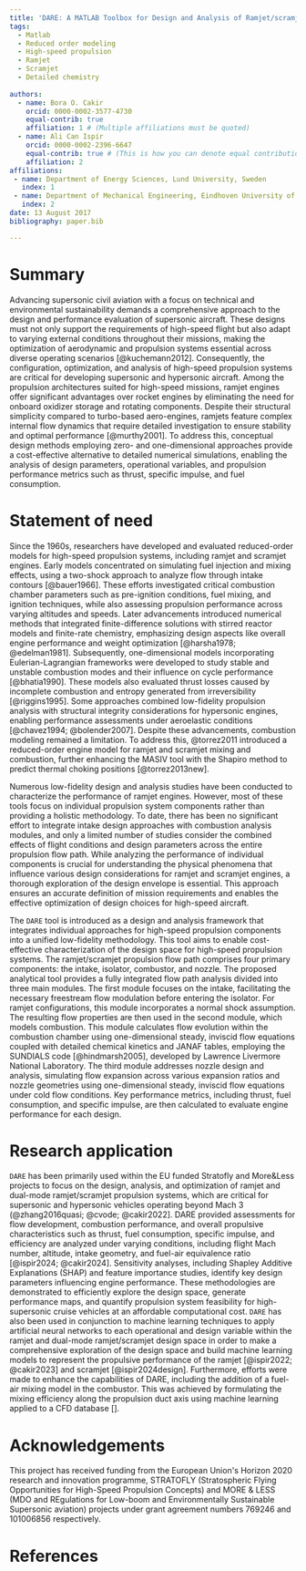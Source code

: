 ```yaml
---
title: 'DARE: A MATLAB Toolbox for Design and Analysis of Ramjet/scramjet Engines'
tags:
  - Matlab
  - Reduced order modeling
  - High-speed propulsion
  - Ramjet
  - Scramjet
  - Detailed chemistry 
 
authors:
  - name: Bora O. Cakir
    orcid: 0000-0002-3577-4730
    equal-contrib: true
    affiliation: 1 # (Multiple affiliations must be quoted)
  - name: Ali Can Ispir
    orcid: 0000-0002-2396-6647
    equal-contrib: true # (This is how you can denote equal contributions between multiple authors)
    affiliation: 2
affiliations:
 - name: Department of Energy Sciences, Lund University, Sweden 
   index: 1
 - name: Department of Mechanical Engineering, Eindhoven University of Technology, the Netherlands
   index: 2
date: 13 August 2017
bibliography: paper.bib

---
```


# Summary

Advancing supersonic civil aviation with a focus on technical and environmental sustainability demands a comprehensive approach to the design and performance evaluation of supersonic aircraft. These designs must not only support the requirements of high-speed flight but also adapt to varying external conditions throughout their missions, making the optimization of aerodynamic and propulsion systems essential across diverse operating scenarios [@kuchemann2012]. Consequently, the configuration, optimization, and analysis of high-speed propulsion systems are critical for developing supersonic and hypersonic aircraft. Among the propulsion architectures suited for high-speed missions, ramjet engines offer significant advantages over rocket engines by eliminating the need for onboard oxidizer storage and rotating components. Despite their structural simplicity compared to turbo-based aero-engines, ramjets feature complex internal flow dynamics that require detailed investigation to ensure stability and optimal performance [@murthy2001]. To address this, conceptual design methods employing zero- and one-dimensional approaches provide a cost-effective alternative to detailed numerical simulations, enabling the analysis of design parameters, operational variables, and propulsion performance metrics such as thrust, specific impulse, and fuel consumption.

# Statement of need

Since the 1960s, researchers have developed and evaluated reduced-order models for high-speed propulsion systems, including ramjet and scramjet engines. Early models concentrated on simulating fuel injection and mixing effects, using a two-shock approach to analyze flow through intake contours [@bauer1966]. These efforts investigated critical combustion chamber parameters such as pre-ignition conditions, fuel mixing, and ignition techniques, while also assessing propulsion performance across varying altitudes and speeds. Later advancements introduced numerical methods that integrated finite-difference solutions with stirred reactor models and finite-rate chemistry, emphasizing design aspects like overall engine performance and weight optimization [@harsha1978; @edelman1981]. Subsequently, one-dimensional models incorporating Eulerian-Lagrangian frameworks were developed to study stable and unstable combustion modes and their influence on cycle performance [@bhatia1990]. These models also evaluated thrust losses caused by incomplete combustion and entropy generated from irreversibility [@riggins1995]. Some approaches combined low-fidelity propulsion analysis with structural integrity considerations for hypersonic engines, enabling performance assessments under aeroelastic conditions [@chavez1994; @bolender2007]. Despite these advancements, combustion modeling remained a limitation. To address this, @torrez2011 introduced a reduced-order engine model for ramjet and scramjet mixing and combustion, further enhancing the MASIV tool with the Shapiro method to predict thermal choking positions [@torrez2013new].

Numerous low-fidelity design and analysis studies have been conducted to characterize the performance of ramjet engines. However, most of these tools focus on individual propulsion system components rather than providing a holistic methodology. To date, there has been no significant effort to integrate intake design approaches with combustion analysis modules, and only a limited number of studies consider the combined effects of flight conditions and design parameters across the entire propulsion flow path. While analyzing the performance of individual components is crucial for understanding the physical phenomena that influence various design considerations for ramjet and scramjet engines, a thorough exploration of the design envelope is essential. This approach ensures an accurate definition of mission requirements and enables the effective optimization of design choices for high-speed aircraft.

The `DARE` tool is introduced as a design and analysis framework that integrates individual approaches for high-speed propulsion components into a unified low-fidelity methodology. This tool aims to enable cost-effective characterization of the design space for high-speed propulsion systems. The ramjet/scramjet propulsion flow path comprises four primary components: the intake, isolator, combustor, and nozzle. The proposed analytical tool provides a fully integrated flow path analysis divided into three main modules. The first module focuses on the intake, facilitating the necessary freestream flow modulation before entering the isolator. For ramjet configurations, this module incorporates a normal shock assumption. The resulting flow properties are then used in the second module, which models combustion. This module calculates flow evolution within the combustion chamber using one-dimensional steady, inviscid flow equations coupled with detailed chemical kinetics and JANAF tables, employing the SUNDIALS code [@hindmarsh2005], developed by Lawrence Livermore National Laboratory.
The third module addresses nozzle design and analysis, simulating flow expansion across various expansion ratios and nozzle geometries using one-dimensional steady, inviscid flow equations under cold flow conditions. Key performance metrics, including thrust, fuel consumption, and specific impulse, are then calculated to evaluate engine performance for each design.

# Research application

`DARE` has been primarily used within the EU funded Stratofly and More\&Less projects to focus on the design, analysis, and optimization of ramjet and dual-mode ramjet/scramjet propulsion systems, which are critical for supersonic and hypersonic vehicles operating beyond Mach 3 (@zhang2016quasi; @cvode; @cakir2022]. DARE provided assessments for flow development, combustion performance, and overall propulsive characteristics such as thrust, fuel consumption, specific impulse, and efficiency are analyzed under varying conditions, including flight Mach number, altitude, intake geometry, and fuel-air equivalence ratio [@ispir2024; @cakir2024]. Sensitivity analyses, including Shapley Additive Explanations (SHAP) and feature importance studies, identify key design parameters influencing engine performance. These methodologies are demonstrated to efficiently explore the design space, generate performance maps, and quantify propulsion system feasibility for high-supersonic cruise vehicles at an affordable computational cost. `DARE` has also been used in conjunction to machine learning techniques to apply artificial neural networks to each operational and design variable within the ramjet and dual-mode ramjet/scramjet design space in order to make a comprehensive exploration of the design space and build machine learning models to represent the propulsive performance of the ramjet [@ispir2022; @cakir2023] and scramjet [@ispir2024design]. Furthermore, efforts were made to enhance the capabilities of DARE, including the addition of a fuel-air mixing model in the combustor. This was achieved by formulating the mixing efficiency along the propulsion duct axis using machine learning applied to a CFD database []. 
 
# Acknowledgements

This project has received funding from the European Union's Horizon 2020 research and innovation programme, STRATOFLY (Stratospheric Flying Opportunities for High-Speed Propulsion Concepts) and MORE \& LESS (MDO and REgulations for Low-boom and Environmentally Sustainable Supersonic aviation) projects under grant agreement numbers 769246 and 101006856 respectively. 

# References
